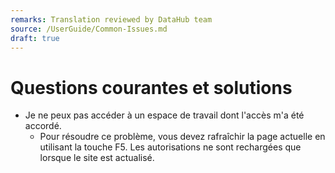```yaml
---
remarks: Translation reviewed by DataHub team
source: /UserGuide/Common-Issues.md
draft: true
---
```


# Questions courantes et solutions

- Je ne peux pas accéder à un espace de travail dont l'accès m'a été accordé.
  - Pour résoudre ce problème, vous devez rafraîchir la page actuelle en utilisant la touche F5. Les autorisations ne sont rechargées que lorsque le site est actualisé.
